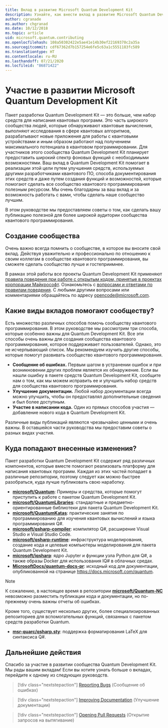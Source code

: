 ```yaml
---
title: Вклад в развитие Microsoft Quantum Development Kit
description: Узнайте, как внести вклад в развитие Microsoft Quantum Development Kit и в деятельность сообщества квантовой разработки.
author: cgranade
ms.author: chgranad
ms.date: 10/12/2018
ms.topic: article
uid: microsoft.quantum.contributing
ms.openlocfilehash: 108a50302422e5ae41e14b30ef22169370c2a35a
ms.sourcegitcommit: cdf67362d7b157254e6fe5c63a1c5551183fc589
ms.translationtype: HT
ms.contentlocale: ru-RU
ms.lasthandoff: 07/21/2020
ms.locfileid: "86871422"
---
```

# <a name="contributing-to-the-quantum-development-kit"></a>Участие в развитии Microsoft Quantum Development Kit

Пакет разработки Quantum Development Kit — это больше, чем набор средств для написания квантовых программ.
Это часть широкого сообщества людей, которые обнаруживают квантовые вычисления, выполняют исследования в сфере квантовых алгоритмов, разрабатывают новые приложения для работы с квантовыми устройствами и иным образом работают над получением максимального потенциала в квантовом программировании.
Для участников этого сообщества Quantum Development Kit планирует предоставить широкий спектр фоновых функций с необходимыми возможностями.
Ваш вклад в Quantum Development Kit помогает в реализации этой цели путем улучшения средств, используемых другими разработчиками квантового ПО, способа документирования этих средств и даже путем создания функций и возможностей, которые помогают сделать все сообщество квантового программирования полезным ресурсом.
Мы очень благодарны за ваш вклад и за возможность работать с вами, чтобы сделать наше сообщество лучшим.

В этом руководстве мы предоставляем советы о том, как сделать вашу публикацию полезной для более широкой аудитории сообщества квантового программирования.

## <a name="building-community"></a>Создание сообщества

Очень важно всегда помнить о сообществе, в которое вы вносите свой вклад.
Действуя уважительно и профессионально по отношению к своим коллегам в сообществе квантового программирования, вы сможете сделать сообщество лучше и гостеприимнее.

В рамках этой работы все проекты Quantum Development Kit применяют [правила поведения при работе с открытым кодом, принятые в проектах корпорации Майкрософт](https://opensource.microsoft.com/codeofconduct/).
Ознакомьтесь с [вопросами и ответами по правилам поведения](https://opensource.microsoft.com/codeofconduct/faq/). С любыми другими вопросами или комментариями обращайтесь по адресу [opencode@microsoft.com](mailto:opencode@microsoft.com).

## <a name="what-kinds-of-contributions-help-the-community"></a>Какие виды вкладов помогают сообществу?

Есть множество различных способов помочь сообществу квантового программирования.
В этом руководстве мы рассмотрим три способа, которые особенно важны для Quantum Development Kit.
Все эти способы очень важны для создания сообщества квантового программирования, которое поддерживает пользователей.
Однако, это не исчерпывающий список. Мы рекомендуем изучить другие способы, которые помогут развивать сообщество квантового программирования.

- **Сообщение об ошибках.** Первым шагом в устранении ошибок и при возникновении других проблем является их обнаружение. Если вы нашли ошибку в пакете средств Quantum Development Kit, сообщите нам о том, как мы можем исправить ее и улучшить набор средств для сообщества квантового программирования.
- **Улучшение документации.** Любой набор документации всегда можно улучшить, чтобы он предоставлял дополнительные сведения и был более доступным.
- **Участие в написании кода.** Один из прямых способов участия — добавление нового кода в Quantum Development Kit.

Различные виды публикаций являются чрезвычайно ценными и очень важны.
В оставшейся части руководства мы предоставим советы о разных видах участия.

## <a name="where-do-contributions-go"></a>Куда попадают внесенные изменения?

Пакет разработки Quantum Development Kit содержит ряд различных компонентов, которые вместе помогают реализовать платформу для написания квантовых программ.
Каждая из этих частей попадает в различные репозитории, поэтому следует как можно быстрее разобраться, куда лучше публиковать свою наработку.

- [**microsoft/Quantum**](https://github.com/Microsoft/Quantum): Примеры и средства, которые помогут приступить к работе с пакетом Quantum Development Kit.
- [**microsoft/QuantumLibraries**](https://github.com/Microsoft/QuantumLibraries): стандартные и предметно-ориентированные библиотеки для пакета Quantum Development Kit.
- [**microsoft/QuantumKatas**](https://github.com/Microsoft/QuantumKatas): практические занятия по программированию для изучения квантовых вычислений и языка программирования Q#.
- [**microsoft/qsharp-compiler**](https://github.com/microsoft/qsharp-compiler): компилятор Q#, расширение Visual Studio и Visual Studio Code.
- [**microsoft/qsharp-runtime**](https://github.com/microsoft/qsharp-runtime): инфраструктура моделирования, создание кода и целевые компьютеры моделирования для пакета Quantum Development Kit.
- [**microsoft/iqsharp**](https://github.com/microsoft/iqsharp): ядро Jupyter и функции узла Python для Q#, а также образы Docker для использования IQ# в облачных средах.
- [**MicrosoftDocs/quantum-docs-pr**](https://github.com/MicrosoftDocs/quantum-docs-pr): исходный код для документации, опубликованной на странице https://docs.microsoft.com/quantum.

> [!NOTE]
> К сожалению, в настоящее время в репозитории [**microsoft/Quantum-NC**](https://github.com/microsoft/Quantum-NC) невозможно разместить публикации кода и документации, но по-прежнему очень важны отчеты об ошибках.

Кроме того, существует несколько других, более специализированных репозиториев для вспомогательных функций, связанных с пакетом средств разработки Quantum.

- [**msr-quarc/qsharp.sty**](https://github.com/msr-quarc/qsharp.sty): поддержка форматирования LaTeX для синтаксиса Q#.

## <a name="next-steps"></a>Дальнейшие действия

Спасибо за участие в развитии сообщества Quantum Development Kit. Мы рады вашим вкладам!
Если вы хотите узнать больше о вкладах, перейдите к одному из следующих руководств.

> [!div class="nextstepaction"]
> [Reporting Bugs](xref:microsoft.quantum.contributing.reporting) (Сообщение об ошибках)

> [!div class="nextstepaction"]
> [Improving Documentation](xref:microsoft.quantum.contributing.docs) (Улучшение документации)

> [!div class="nextstepaction"]
> [Opening Pull Requests](xref:microsoft.quantum.contributing.pulls) (Открытие запросов на вытягивание)
